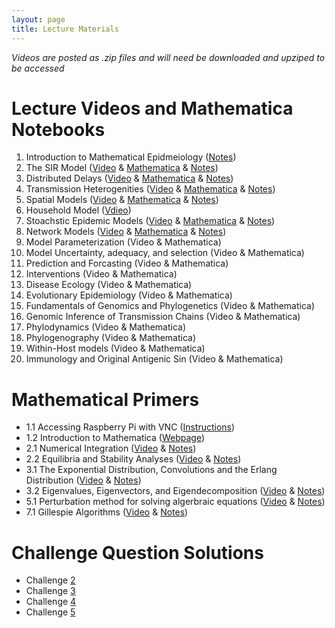 ```yaml
---
layout: page
title: Lecture Materials
---
```

*Videos are posted as .zip files and will need be downloaded and upziped to be accessed*

# Lecture Videos and Mathematica Notebooks
1. Introduction to Mathematical Epidmeiology ([Notes](https://storage.googleapis.com/math496/Notes/Lecture1_Notes.pdf))
2. The SIR Model ([Video](https://storage.googleapis.com/math496/Videos/Lecture2_1_14.mp4.zip) & [Mathematica](https://storage.googleapis.com/math496/Mathematica/Lecture2_SIR.nb) & [Notes](https://storage.googleapis.com/math496/Notes/Lecture2_Notes.pdf)) 
3. Distributed Delays ([Video](https://storage.googleapis.com/math496/Videos/Lecture3_1_18.mp4.zip) & [Mathematica](https://storage.googleapis.com/math496/Mathematica/Lecture3_Delays.nb) & [Notes](https://storage.googleapis.com/math496/Notes/Lecture3_Notes.pdf))
4. Transmission Heterogenities ([Video](https://storage.googleapis.com/math496/Videos/Lecture4_1_21.mp4.zip) & [Mathematica](https://storage.googleapis.com/math496/Mathematica/Lecture4_RiskStructure.nb) & [Notes](https://storage.googleapis.com/math496/Notes/Lecture4_Notes.pdf))
5. Spatial Models ([Video](https://storage.googleapis.com/math496/Videos/Lecture5_1_25.mp4.zip) & [Mathematica](https://storage.googleapis.com/math496/Mathematica/Lecture5_Metapopulation.nb) & [Notes](https://storage.googleapis.com/math496/Notes/Lecture5_Notes.pdf))
6. Household Model ([Vdieo](https://storage.googleapis.com/math496/Videos/Lecture6_1_28.mp4.zip))
7. Stoachstic Epidemic Models ([Video](https://storage.googleapis.com/math496/Videos/Lecture7_2_1.mp4.zip) & [Mathematica](https://storage.googleapis.com/math496/Mathematica/Lecture7_StocahsticEpidemic.nb) & [Notes](https://storage.googleapis.com/math496/Notes/Lecture7_Notes.pdf))
8. Network Models ([Video](https://storage.googleapis.com/math496/Videos/Lecture8_2_4.mp4.zip) & [Mathematica](https://storage.googleapis.com/math496/Mathematica/Lecture8_Network.nb) & [Notes](https://storage.googleapis.com/math496/Notes/Lecture8_Notes.pdf))
9. Model Parameterization (Video & Mathematica)
10. Model Uncertainty, adequacy, and selection (Video & Mathematica)
11. Prediction and Forcasting (Video & Mathematica)
12. Interventions (Video & Mathematica)
13. Disease Ecology (Video & Mathematica)
14. Evolutionary Epidemiology (Video & Mathematica)
15. Fundamentals of Genomics and Phylogenetics (Video & Mathematica)
16. Genomic Inference of Transmission Chains (Video & Mathematica)
17. Phylodynamics (Video & Mathematica)
18. Phylogenography (Video & Mathematica)
19. Within-Host models (Video & Mathematica)
20. Immunology and Original Antigenic Sin (Video & Mathematica)

# Mathematical Primers
* 1.1 Accessing Raspberry Pi with VNC ([Instructions](https://storage.googleapis.com/math496/VNC_Access.docx))
* 1.2 Introduction to Mathematica ([Webpage](https://www.wolfram.com/language/fast-introduction-for-math-students/en///)) 
* 2.1 Numerical Integration ([Video](https://storage.googleapis.com/math496/Videos/Primer2_1.mp4.zip) & [Notes](https://storage.googleapis.com/math496/Notes/Primer2.1_Notes.pdf))
* 2.2 Equilibria and Stability Analyses ([Video](https://storage.googleapis.com/math496/Videos/Primer2_2.mp4.zip) & [Notes](https://storage.googleapis.com/math496/Notes/Primer2.2_Notes.pdf))
* 3.1 The Exponential Distribution, Convolutions and the Erlang Distribution ([Video](https://storage.googleapis.com/math496/Videos/Primer3_1.mp4.zip) & [Notes](https://storage.googleapis.com/math496/Notes/Primer3.1_Notes.pdf))
* 3.2 Eigenvalues, Eigenvectors, and Eigendecomposition ([Video](https://storage.googleapis.com/math496/Videos/Primer3_2.mp4.zip) & [Notes](https://storage.googleapis.com/math496/Notes/Primer3.2_Notes.pdf))
* 5.1 Perturbation method for solving algerbraic equations ([Video](https://storage.googleapis.com/math496/Videos/Primer5_1.mp4.zip) & [Notes](https://storage.googleapis.com/math496/Notes/Primer5.1_Notes.pdf))
* 7.1 Gillespie Algorithms ([Video](https://storage.googleapis.com/math496/Videos/Primer7_1.mp4.zip) & [Notes](https://storage.googleapis.com/math496/Notes/Primer7.1_Notes.pdf))
 
# Challenge Question Solutions
* Challenge [2](https://storage.googleapis.com/math496/Mathematica/Solutions_Challenge_2.nb) 
* Challenge [3](https://storage.googleapis.com/math496/Mathematica/Solutions_Challenge_3.nb)
* Challenge [4](https://storage.googleapis.com/math496/Mathematica/Solutions_Challenge_4.nb)
* Challenge [5](https://storage.googleapis.com/math496/Mathematica/Solutions_Challenge_5.nb)
